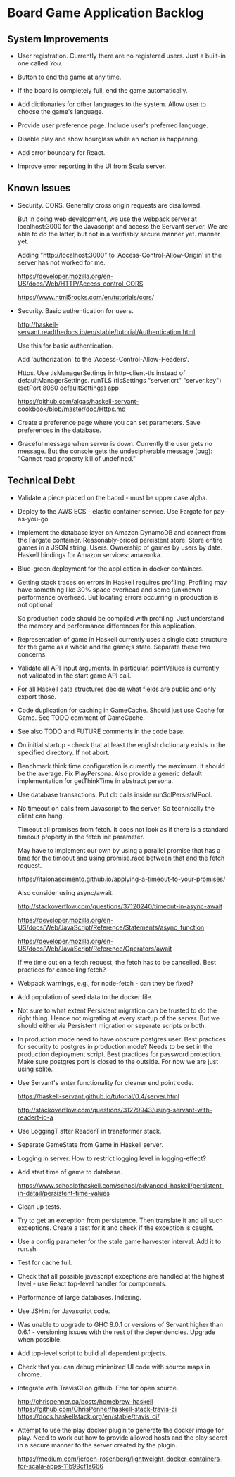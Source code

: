 

# Board Game Application Backlog

## System Improvements

- User registration. Currently there are no registered users. Just a built-in
  one called _You_.

- Button to end the game at any time.

- If the board is completely full, end the game automatically.

- Add dictionaries for other languages to the system. Allow user to 
  choose the game's language.

- Provide user preference page. Include user's preferred language.

- Disable play and show hourglass while an action is happening.

- Add error boundary for React.

- Improve error reporting in the UI from Scala server.

## Known Issues

- Security. CORS. Generally cross origin requests are disallowed. 

  But in doing web development, we use the webpack server at localhost:3000 for
  the Javascript and access the Servant server.  We are able to do the latter,
  but not in a verifiably secure manner yet.  manner yet.

  Adding "http://localhost:3000" to 'Access-Control-Allow-Origin' in the server
  has not worked for me.

  https://developer.mozilla.org/en-US/docs/Web/HTTP/Access_control_CORS

  https://www.html5rocks.com/en/tutorials/cors/

- Security. Basic authentication for users. 

  http://haskell-servant.readthedocs.io/en/stable/tutorial/Authentication.html

  Use this for basic authentication. 
  
  Add 'authorization' to the 'Access-Control-Allow-Headers'.

  Https. Use tlsManagerSettings in http-client-tls instead of defaultManagerSettings.
  runTLS (tlsSettings "server.crt" "server.key") (setPort 8080 defaultSettings) app

  https://github.com/algas/haskell-servant-cookbook/blob/master/doc/Https.md

- Create a preference page where you can set parameters.
  Save preferences in the database.

- Graceful message when server is down. Currently the user gets no message.
  But the console gets the undecipherable message (bug): "Cannot read property
  kill of undefined."

## Technical Debt

- Validate a piece placed on the baord - must be upper case alpha.

- Deploy to the AWS ECS - elastic container service. Use Fargate for 
  pay-as-you-go. 

- Implement the database layer on Amazon DynamoDB and connect from 
  the Fargate container. Reasonably-priced pereistent store. Store entire 
  games in a JSON string. Users. Ownership of games by users by date.
  Haskell bindings for Amazon services: amazonka.

- Blue-green deployment for the application in docker containers.

- Getting stack traces on errors in Haskell requires profiling.
  Profiling may have something like 30% space overhead and some
  (unknown) performance overhead. But locating errors occurring 
  in production is not optional!

  So production code should be compiled with profiling.
  Just understand the memory and performance differences for this application.

- Representation of game in Haskell currently uses a single data structure for 
  the game as a whole and the game;s state. Separate these two concerns.

- Validate all API input arguments. In particular, pointValues is currently 
  not validated in the start game API call.

- For all Haskell data structures decide what fields are public and only export those.

- Code duplication for caching in GameCache. Should just use Cache for Game. See TODO
  comment of GameCache.

- See also TODO and FUTURE comments in the code base.

- On initial startup - check that at least the english dictionary exists in the 
  specified directory. If not abort.

- Benchmark think time configuration is currently the maximum. It should be
  the average. Fix PlayPersona. Also provide a generic default implementation
  for getThinkTime in abstract persona.

- Use database transactions. Put db calls inside runSqlPersistMPool.

- No timeout on calls from Javascript to the server. So technically
  the client can hang.

  Timeout all promises from fetch. It does not look as if there is a 
  standard timeout property in the fetch init parameter. 

  May have to implement our own by using a parallel promise that has a time for
  the timeout and using promise.race between that and the fetch request. 

  https://italonascimento.github.io/applying-a-timeout-to-your-promises/ 

  Also consider using async/await.

  http://stackoverflow.com/questions/37120240/timeout-in-async-await

  https://developer.mozilla.org/en-US/docs/Web/JavaScript/Reference/Statements/async_function

  https://developer.mozilla.org/en-US/docs/Web/JavaScript/Reference/Operators/await

  If we time out on a fetch request, the fetch has to be cancelled. 
  Best practices for cancelling fetch?

- Webpack warnings, e.g., for node-fetch - can they be fixed?

- Add population of seed data to the docker file.

- Not sure to what extent Persistent migration can be trusted to do the right
  thing. Hence not migrating at every startup of the server. But we should
  either via Persistent migration or separate scripts or both.

- In production mode need to have obscure postgres user. Best practices for security
  to postgres in production mode? Needs to be set in the production deployment
  script. Best practices for password protection. Make sure postgres port is 
  closed to the outside. For now we are just using sqlite.

- Use Servant's enter functionality for cleaner end point code.

    https://haskell-servant.github.io/tutorial/0.4/server.html

    http://stackoverflow.com/questions/31279943/using-servant-with-readert-io-a

- Use LoggingT after ReaderT in transformer stack.

- Separate GameState from Game in Haskell server.

- Logging in server. How to restrict logging level in logging-effect?

- Add start time of game to database.

  https://www.schoolofhaskell.com/school/advanced-haskell/persistent-in-detail/persistent-time-values

- Clean up tests.

- Try to get an exception from persistence. Then translate it and all such exceptions.
  Create a test for it and check if the exception is caught.

- Use a config parameter for the stale game harvester interval. Add it to run.sh.

- Test for cache full.

- Check that all possible javascript exceptions are handled at 
  the highest level - use React top-level handler for components.

- Performance of large databases. Indexing. 

- Use JSHint for Javascript code.

- Was unable to upgrade to GHC 8.0.1 or versions of Servant higher than 0.6.1 - 
  versioning issues with the rest of the dependencies. Upgrade when possible.

- Add top-level script to build all dependent projects.

- Check that you can debug minimized UI code with source maps in chrome.

- Integrate with TravisCI on github. Free for open source.

  http://chrispenner.ca/posts/homebrew-haskell
  https://github.com/ChrisPenner/haskell-stack-travis-ci
  https://docs.haskellstack.org/en/stable/travis_ci/

- Attempt to use the play docker plugin to generate the docker 
  image for play. Need to work out how to provide allowed hosts and
  the play secret in a secure manner to the server created by the plugin.

   https://medium.com/jeroen-rosenberg/lightweight-docker-containers-for-scala-apps-11b99cf1a666

